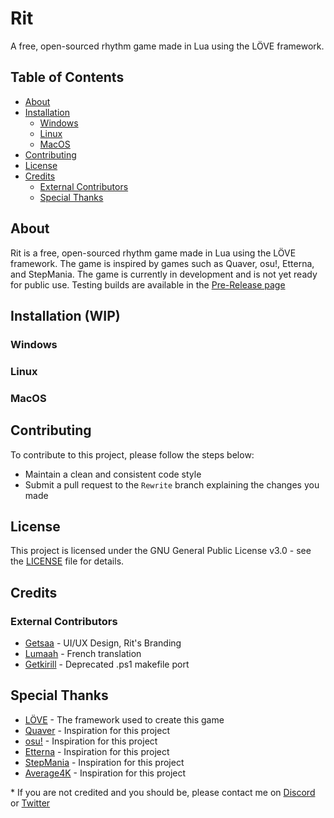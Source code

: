 # Rit

A free, open-sourced rhythm game made in Lua using the LÖVE framework.

## Table of Contents
- [About](#about)
- [Installation](#installation)
  - [Windows](#windows)
  - [Linux](#linux)
  - [MacOS](#macos)
- [Contributing](#contributing)
- [License](#license)
- [Credits](#credits)
  - [External Contributors](#external-contributors)
  - [Special Thanks](#special-thanks)

## About

Rit is a free, open-sourced rhythm game made in Lua using the LÖVE framework. The game is inspired by games such as Quaver, osu!, Etterna, and StepMania. The game is currently in development and is not yet ready for public use. Testing builds are available in the [Pre-Release page](https://github.com/AGORI-Studios/Rit/releases) 

## Installation (WIP)

### Windows

### Linux

### MacOS

## Contributing

To contribute to this project, please follow the steps below:
- Maintain a clean and consistent code style
- Submit a pull request to the `Rewrite` branch explaining the changes you made

## License

This project is licensed under the GNU General Public License v3.0 - see the [LICENSE](LICENSE) file for details.

## Credits

### External Contributors
- [Getsaa](https://twitter.com/GetsaaNG) - UI/UX Design, Rit's Branding
- [Lumaah](https://github.com/Lumaah) - French translation
- [Getkirill](https://github.com/getkirill) - Deprecated .ps1 makefile port

## Special Thanks
- [LÖVE](https://love2d.org/) - The framework used to create this game
- [Quaver](https://quavergame.com/) - Inspiration for this project
- [osu!](https://osu.ppy.sh/) - Inspiration for this project
- [Etterna](https://etternaonline.com/) - Inspiration for this project
- [StepMania](https://www.stepmania.com/) - Inspiration for this project
- [Average4K](https://store.steampowered.com/app/1828580/Average4k/) - Inspiration for this project

\* If you are not credited and you should be, please contact me on [Discord](https://discord.gg/ehY5gMMPW8) or [Twitter](https://twitter.com/GuglioIsStupid)